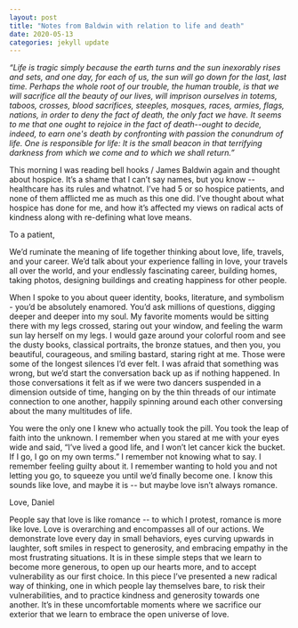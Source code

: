 ```yaml
---
layout: post
title: "Notes from Baldwin with relation to life and death"
date: 2020-05-13
categories: jekyll update
---
```


_“Life is tragic simply because the earth turns and the sun inexorably rises and sets, and one day, for each of us, the sun will go down for the last, last time. Perhaps the whole root of our trouble, the human trouble, is that we will sacrifice all the beauty of our lives, will imprison ourselves in totems, taboos, crosses, blood sacrifices, steeples, mosques, races, armies, flags, nations, in order to deny the fact of death, the only fact we have. It seems to me that one ought to rejoice in the fact of death--ought to decide, indeed, to earn one's death by confronting with passion the conundrum of life. One is responsible for life: It is the small beacon in that terrifying darkness from which we come and to which we shall return.”_


This morning I was reading bell hooks / James Baldwin again and thought about hospice. It’s a shame that I can’t say names, but you know -- healthcare has its rules and whatnot. I’ve had 5 or so hospice patients, and none of them afflicted me as much as this one did. I’ve thought about what hospice has done for me, and how it’s affected my views on radical acts of kindness along with re-defining what love means.

To a patient,

We’d ruminate the meaning of life together thinking about love, life, travels, and your career. We’d talk about your experience falling in love, your travels all over the world, and your endlessly fascinating career, building homes, taking photos, designing buildings and creating happiness for other people.

When I spoke to you about queer identity, books, literature, and symbolism - you’d be absolutely enamored. You’d ask millions of questions, digging deeper and deeper into my soul. My favorite moments would be sitting there with my legs crossed, staring out your window, and feeling the warm sun lay herself on my legs. I would gaze around your colorful room and see the dusty books, classical portraits, the bronze statues, and then you, you beautiful, courageous, and smiling bastard, staring right at me. Those were some of the longest silences I’d ever felt. I was afraid that something was wrong, but we’d start the conversation back up as if nothing happened. In those conversations it felt as if we were two dancers suspended in a dimension outside of time, hanging on by the thin threads of our intimate connection to one another, happily spinning around each other conversing about the many multitudes of life.

You were the only one I knew who actually took the pill. You took the leap of faith into the unknown. I remember when you stared at me with your eyes wide and said, “I’ve lived a good life, and I won’t let cancer kick the bucket. If I go, I go on my own terms.” I remember not knowing what to say. I remember feeling guilty about it. I remember wanting to hold you and not letting you go, to squeeze you until we’d finally become one. I know this sounds like love, and maybe it is -- but maybe love isn’t always romance.

Love,
Daniel

People say that love is like romance -- to which I protest, romance is more like love. Love is overarching and encompasses all of our actions. We demonstrate love every day in small behaviors, eyes curving upwards in laughter, soft smiles in respect to generosity, and embracing empathy in the most frustrating situations. It is in these simple steps that we learn to become more generous, to open up our hearts more, and to accept vulnerability as our first choice. In this piece I’ve presented a new radical way of thinking, one in which people lay themselves bare, to risk their vulnerabilities, and  to practice kindness and generosity towards one another. It’s in these uncomfortable moments where we sacrifice our exterior that we learn to embrace the open universe of love.
